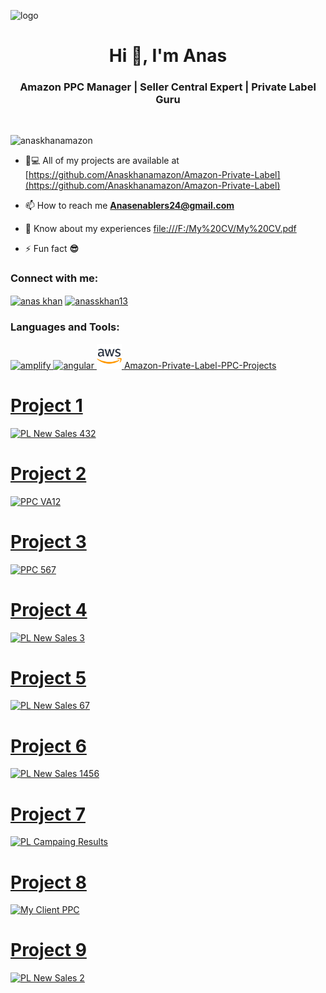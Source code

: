 ![logo](https://github.com/Anaskhanamazon/Amazon-Private-Label/blob/main/Yellow%20Professional%20Gradient%20App%20Development%20Banner%20Landscape.png)
<h1 align="center">Hi 👋, I'm Anas</h1>
<h3 align="center">Amazon PPC Manager | Seller Central Expert | Private Label Guru</h3>
<img align=”right”alt=”coding”width=”400” sre=”https://camo.githubusercontent.com/cae12fddd9d6982901d82580bdf321d81fb299141098ca1c2d4891870827bf17/68747470733a2f2f6d69726f2e6d656469756d2e636f6d2f6d61782f313336302f302a37513379765349765f7430696f4a2d5a2e676966”>

<p align="left"> <img src="https://komarev.com/ghpvc/?username=anaskhanamazon&label=Profile%20views&color=0e75b6&style=flat" alt="anaskhanamazon" /> </p>

- 👨💻 All of my projects are available at [https://github.com/Anaskhanamazon/Amazon-Private-Label](https://github.com/Anaskhanamazon/Amazon-Private-Label)

- 📫 How to reach me **Anasenablers24@gmail.com**

- 📄 Know about my experiences [file:///F:/My%20CV/My%20CV.pdf](file:///F:/My%20CV/My%20CV.pdf)

- ⚡ Fun fact **😎**

<h3 align="left">Connect with me:</h3>
<p align="left">
<a href="https://linkedin.com/in/anas khan" target="blank"><img align="center" src="https://raw.githubusercontent.com/rahuldkjain/github-profile-readme-generator/master/src/images/icons/Social/linked-in-alt.svg" alt="anas khan" height="30" width="40" /></a>
<a href="https://fb.com/anasskhan13" target="blank"><img align="center" src="https://raw.githubusercontent.com/rahuldkjain/github-profile-readme-generator/master/src/images/icons/Social/facebook.svg" alt="anasskhan13" height="30" width="40" /></a>
</p>

<h3 align="left">Languages and Tools:</h3>
<p align="left"> <a href="https://aws.amazon.com/amplify/" target="_blank" rel="noreferrer"> <img src="https://docs.amplify.aws/assets/logo-dark.svg" alt="amplify" width="40" height="40"/> </a> <a href="https://angular.io" target="_blank" rel="noreferrer"> <img src="https://angular.io/assets/images/logos/angular/angular.svg" alt="angular" width="40" height="40"/> </a> <a href="https://aws.amazon.com" target="_blank" rel="noreferrer"> <img src="https://raw.githubusercontent.com/devicons/devicon/master/icons/amazonwebservices/amazonwebservices-original-wordmark.svg" alt="aws" width="40" height="40"/> </a> <a href="https://getbootstrap.com" target="_blank" 


# Amazon-Private-Label-PPC-Projects
# Project 1
![PL New Sales 432](https://github.com/Anaskhanamazon/Amazon-Private-Label/assets/151958656/fced310e-7f80-4583-acc5-4203bc4ade6a)
# Project 2
![PPC VA12](https://github.com/Anaskhanamazon/Amazon-Private-Label/assets/151958656/9d97156a-4151-4f2d-bb71-7d22a2342310)
# Project 3
![PPC 567](https://github.com/Anaskhanamazon/Amazon-Private-Label/assets/151958656/cd776adc-ef8f-4423-aea2-4d7f6a60389c)
# Project 4
![PL New Sales 3](https://github.com/Anaskhanamazon/Amazon-Private-Label/assets/151958656/666f0a94-c3a8-4420-8c99-e88a0511284c)
# Project 5
![PL New Sales 67](https://github.com/Anaskhanamazon/Amazon-Private-Label/assets/151958656/ade85dc8-0772-4006-8843-5954a1ef4ff3)
# Project 6
![PL New Sales 1456](https://github.com/Anaskhanamazon/Amazon-Private-Label/assets/151958656/965675cb-d46e-4f7f-9160-91e68f5bc5d7)
# Project 7
![PL Campaing Results](https://github.com/Anaskhanamazon/Amazon-Private-Label/assets/151958656/d0baf112-ae09-46d5-9e43-8422ba909bab)
# Project 8
![My Client PPC](https://github.com/Anaskhanamazon/Amazon-Private-Label/assets/151958656/3140dd5f-2d22-4fd9-8099-b223aaaf800e)
# Project 9
![PL New Sales 2](https://github.com/Anaskhanamazon/Amazon-Private-Label/assets/151958656/adaa4ac9-331e-4bd2-b724-1d3d8c9198da)
